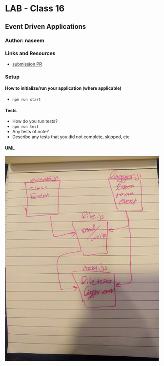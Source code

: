 # LAB - Class 16

## Event Driven Applications

### Author: naseem

### Links and Resources

- [submission PR](https://github.com/naseem-401-advanced-javascript/lab-16)



### Setup

#### How to initialize/run your application (where applicable)

- `npm run start`

#### Tests

- How do you run tests?
- `npm run test`
- Any tests of note?
- Describe any tests that you did not complete, skipped, etc

#### UML

![](assest/h.jpg)
